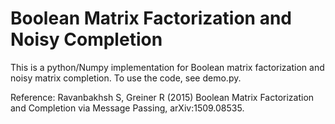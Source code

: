 # Boolean Matrix Factorization and Noisy Completion

This is a python/Numpy implementation for Boolean matrix factorization and noisy matrix completion.  To use the code, see demo.py.

Reference: Ravanbakhsh S, Greiner R (2015) Boolean Matrix Factorization and Completion via Message Passing, arXiv:1509.08535.
